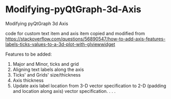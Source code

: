 # Modifying-pyQtGraph-3d-Axis
Modifying pyQtGraph 3d Axis

code for custom text item and axis item copied and modified from https://stackoverflow.com/questions/56890547/how-to-add-axis-features-labels-ticks-values-to-a-3d-plot-with-glviewwidget

Features to be added:

1. Major and Minor, ticks and grid
2. Aligning text labels along the axis
3. Ticks' and Grids' size/thickness
4. Axis thickness
5. Update axis label location from 3-D vector specification to 2-D (padding and location along axis) vector specification.
.
.
.

